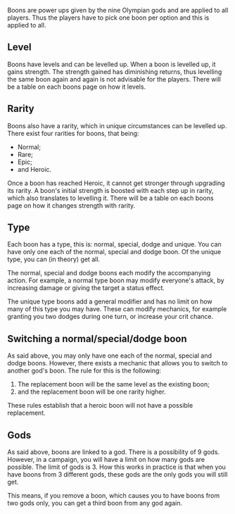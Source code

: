 Boons are power ups given by the nine Olympian gods and are applied to all players. Thus the players have to pick one boon per option and this is applied to all.

## Level

Boons have levels and can be levelled up. When a boon is levelled up, it gains strength. The strength gained has diminishing returns, thus levelling the same boon again and again is not advisable for the players. There will be a table on each boons page on how it levels.

## Rarity

Boons also have a rarity, which in unique circumstances can be levelled up. There exist four rarities for boons, that being:
* Normal;
* Rare;
* Epic;
* and Heroic.

Once a boon has reached Heroic, it cannot get stronger through upgrading its rarity. A boon's initial strength is boosted with each step up in rarity, which also translates to levelling it. There will be a table on each boons page on how it changes strength with rarity.
## Type

Each boon has a type, this is: normal, special, dodge and unique. You can have only one each of the normal, special and dodge boon. Of the unique type, you can (in theory) get all.

The normal, special and dodge boons each modify the accompanying action. For example, a normal type boon may modify everyone's attack, by increasing damage or giving the target a status effect.

The unique type boons add a general modifier and has no limit on how many of this type you may have. These can modify mechanics, for example granting you two dodges during one turn, or increase your crit chance.

## Switching a normal/special/dodge boon

As said above, you may only have one each of the normal, special and dodge boons. However, there exists a mechanic that allows you to switch to another god's boon. The rule for this is the following:
1. The replacement boon will be the same level as the existing boon;
2. and the replacement boon will be one rarity higher.

These rules establish that a heroic boon will not have a possible replacement.

## Gods

As said above, boons are linked to a god. There is a possibility of 9 gods. However, in a campaign, you will have a limit on how many gods are possible. The limit of gods is 3. How this works in practice is that when you have boons from 3 different gods, these gods are the only gods you will still get. 

This means, if you remove a boon, which causes you to have boons from two gods only, you can get a third boon from any god again.